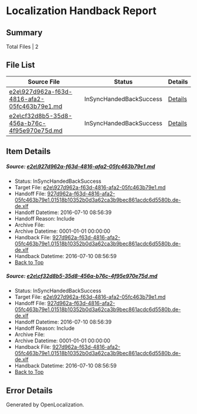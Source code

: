 # <a name='report-top'></a> Localization Handback Report

## Summary
 Total Files | 2

## File List
 Source File | Status | Details 
 ----------- | ------ | ------- 
 [e2e\927d962a-f63d-4816-afa2-05fc463b79e1.md](https://github.com/OpenLocalizationTestOrg/oltest/blob/aa0b96aa59a9925099ac3fb55234f8ad680c03d7/e2e/927d962a-f63d-4816-afa2-05fc463b79e1.md) | InSyncHandedBackSuccess | [Details](#59e850107fe566fd396a249eb6c853b8af0129be3)
 [e2e\cf32d8b5-35d8-456a-b76c-4f95e970e75d.md](https://github.com/OpenLocalizationTestOrg/oltest/blob/aa0b96aa59a9925099ac3fb55234f8ad680c03d7/e2e/cf32d8b5-35d8-456a-b76c-4f95e970e75d.md) | InSyncHandedBackSuccess | [Details](#59e850107fe566fd396a249eb6c853b8af0129be4)

## Item Details
##### <a name='59e850107fe566fd396a249eb6c853b8af0129be3'></a> Source: [e2e\927d962a-f63d-4816-afa2-05fc463b79e1.md](https://github.com/OpenLocalizationTestOrg/oltest/blob/aa0b96aa59a9925099ac3fb55234f8ad680c03d7/e2e/927d962a-f63d-4816-afa2-05fc463b79e1.md)
* Status: InSyncHandedBackSuccess
* Target File: [e2e\927d962a-f63d-4816-afa2-05fc463b79e1.md](https://github.com/OpenLocalizationTestOrg/oltest-dede-fly/blob/8dd3bedfbcbd99cb1f126f51bebb285ad35e7757/e2e/927d962a-f63d-4816-afa2-05fc463b79e1.md)
* Handoff File: [927d962a-f63d-4816-afa2-05fc463b79e1.01518b10352b0d3a62ca3b9bec861acdc6d5580b.de-de.xlf](https://github.com/OpenLocalizationTestOrg/olhandoff-e2e/blob/7dec4f171e7e29d29515e05b18ef09251d59a319/ol-handoff/OpenLocalizationTestOrg/oltest-dede-fly/ci/ht/927d962a-f63d-4816-afa2-05fc463b79e1.01518b10352b0d3a62ca3b9bec861acdc6d5580b.de-de.xlf)
* Handoff Datetime: 2016-07-10 08:56:39
* Handoff Reason: Include
* Archive File: 
* Archive Datetime: 0001-01-01 00:00:00
* Handback File: [927d962a-f63d-4816-afa2-05fc463b79e1.01518b10352b0d3a62ca3b9bec861acdc6d5580b.de-de.xlf](https://github.com/OpenLocalizationTestOrg/olhandback-e2e/blob/8db1c32f514cffd9a4f97abad586fd5af6814061/ol-handback/OpenLocalizationTestOrg/oltest-dede-fly/ci/ht/927d962a-f63d-4816-afa2-05fc463b79e1.01518b10352b0d3a62ca3b9bec861acdc6d5580b.de-de.xlf)
* Handback Datetime: 2016-07-10 08:56:59
* [Back to Top](#report-top)

##### <a name='59e850107fe566fd396a249eb6c853b8af0129be4'></a> Source: [e2e\cf32d8b5-35d8-456a-b76c-4f95e970e75d.md](https://github.com/OpenLocalizationTestOrg/oltest/blob/aa0b96aa59a9925099ac3fb55234f8ad680c03d7/e2e/cf32d8b5-35d8-456a-b76c-4f95e970e75d.md)
* Status: InSyncHandedBackSuccess
* Target File: [e2e\927d962a-f63d-4816-afa2-05fc463b79e1.md](https://github.com/OpenLocalizationTestOrg/oltest-dede-fly/blob/8dd3bedfbcbd99cb1f126f51bebb285ad35e7757/e2e/927d962a-f63d-4816-afa2-05fc463b79e1.md)
* Handoff File: [927d962a-f63d-4816-afa2-05fc463b79e1.01518b10352b0d3a62ca3b9bec861acdc6d5580b.de-de.xlf](https://github.com/OpenLocalizationTestOrg/olhandoff-e2e/blob/7dec4f171e7e29d29515e05b18ef09251d59a319/ol-handoff/OpenLocalizationTestOrg/oltest-dede-fly/ci/ht/927d962a-f63d-4816-afa2-05fc463b79e1.01518b10352b0d3a62ca3b9bec861acdc6d5580b.de-de.xlf)
* Handoff Datetime: 2016-07-10 08:56:39
* Handoff Reason: Include
* Archive File: 
* Archive Datetime: 0001-01-01 00:00:00
* Handback File: [927d962a-f63d-4816-afa2-05fc463b79e1.01518b10352b0d3a62ca3b9bec861acdc6d5580b.de-de.xlf](https://github.com/OpenLocalizationTestOrg/olhandback-e2e/blob/8db1c32f514cffd9a4f97abad586fd5af6814061/ol-handback/OpenLocalizationTestOrg/oltest-dede-fly/ci/ht/927d962a-f63d-4816-afa2-05fc463b79e1.01518b10352b0d3a62ca3b9bec861acdc6d5580b.de-de.xlf)
* Handback Datetime: 2016-07-10 08:56:59
* [Back to Top](#report-top)


## Error Details

Generated by OpenLocalization.
